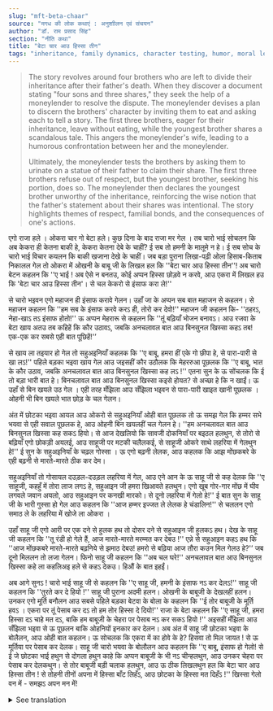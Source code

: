 ```yaml
---
slug: "mft-beta-chaar"
source: "मगध की लोक कथाएं : अनुशाीलन एवं संचयन"
author: "डॉ. राम प्रसाद सिंह"
section: "नीति कथा"
title: "बेटा चार आउ हिस्सा तीन"
tags: "inheritance, family dynamics, character testing, humor, moral lessons"
---
```

<blockquote>
The story revolves around four brothers who are left to divide their inheritance after their father's death. When they discover a document stating "four sons and three shares," they seek the help of a moneylender to resolve the dispute. The moneylender devises a plan to discern the brothers' character by inviting them to eat and asking each to tell a story. The first three brothers, eager for their inheritance, leave without eating, while the youngest brother shares a scandalous tale. This angers the moneylender's wife, leading to a humorous confrontation between her and the moneylender.

Ultimately, the moneylender tests the brothers by asking them to urinate on a statue of their father to claim their share. The first three brothers refuse out of respect, but the youngest brother, seeking his portion, does so. The moneylender then declares the youngest brother unworthy of the inheritance, reinforcing the wise notion that the father's statement about their shares was intentional. The story highlights themes of respect, familial bonds, and the consequences of one's actions.
</blockquote>

एगो राजा हले । ओकरा चार गो बेटा हले। कुछ दिना के बाद राजा मर गेल । तब चारो भाई सोचलन कि अब केकरा ही केतना बाकी हे, केकरा केतना देबे के चाहीं?  ई सब तो हमनी के मालूमे न हे। ई सब सोच के चारो भाई विचार कयलन कि बाकी खजाना देखे के चाहीं। जब बड़ा पुराना लिखा-पढ़ी ओला हिसाब-किताब निकालल गेल तो ओकरा में ओखनी के बाबू जी के लिखल हल कि ''बेटा चार आउ हिस्सा तीन'’! अब चारो बेटन कहलन कि ''ए भाई ! अब ऐसे न बनतउ, कोई अप्पन हिस्सा छोड़वे न करवे, आउ एकरा में लिखल हउ कि 'बेटा चार आउ हिस्सा तीन'। से चल केकरो से इंसाफ करा ले!'' 

से चारो भइवन एगो महाजन ही इंसाफ करावे गेलन। उहाँ जा के अप्पन सब बात महाजन से कहलन। से महाजन कहलन कि ''हम सब के इंसाफ करवे करऽ ही, तोरो कर देवो!'' महाजन जी कहलन कि- ''ठहरऽ, नेहा-खाऽ तऽ इंसाफ होतो!'' ऊ अप्पन मेहरारू से कहलन कि ''तूं बढ़ियाँ भोजन बनावऽ। आउ रजवा के बेटा खाय अतउ तब कहिहें कि कौर उठावऽ, जबकि अनचलावल बात आउ बिनसुनल खिस्सा कहऽ तब! एक-एक कर सबसे एही बात पूछिहें!'’ 

से खाय ला तइयार हो गेल तो सहुअइनियाँ कहलक कि ''ए बाबू, हमरा हीं एके गो छीपा हे, से पारा-पारी से खा लऽ!'' पहिले बड़का भइवा खाय गेल आउ जइसहीं कौर उठौलक कि मेहररुआ पूछलक कि ''ए बाबू, भात के कौर उठाव, जबकि अनचलावल बात आउ बिनसुनल खिस्सा कह लऽ !'' एतना सुन के ऊ सोंचलक कि ई तो बड़ा भारी बात हे। बिनचलावल बात आउ बिनसुनल खिस्सा कइसे होयत? से अच्छा हे कि न खाईं। ऊ उहाँ से बिन खयले उठ गेल । एही तरह मँझिला आउ सँझिला भइवन से पारा-पारी खाइत खानी पूछलक । ओहनी भी बिन खयले भात छोड़ के चल गेलन।
 
अंत में छोटका भइवा आयल आउ ओकरो से सहुअइनियाँ ओही बात पूछलक तो ऊ समझ गेल कि हम्मर सभे भयवा से एही सवाल पूछलक हे, आउ ओहनी बिन खयलहीं चल गेलन हे। ''हम अनचलावल बात आउ बिनसुनल खिस्सा कह सकऽ हियो। से आज देखलियो कि सावजी दोकनियाँ पर बइठल हलथुन, से तोरो से बढ़ियाँ एगो छोकड़ी अयलई, आउ साहूजी पर मटकी चलैलकई, से साहूजी ओकरे साथे लहरिया में गेलथुन हे!'' ई सुन के सहुअइनियाँ के चढ़ल गोस्सा । ऊ एगो बढ़नी लेलक, आउ कहलक कि आझ मोंछकबरे के एही बढ़नी से मारते-मारते ठीक कर देम। 

सहुअइनियाँ तो गोसायल दउड़ल-दउड़ल लहरिया में गेल, आउ एने आन के ऊ साहू जी से कह देलक कि ''ए साहूजी, कहहुँ में तोरा लाज लगऽ हे, सहुआइन जी हमरा खिआवते हलथुन। एगो खूब गोर-गार मोंछ में घीव लगवले जवान अयलो, आउ सहुआइन पर कनखी मारको। से दूनो लहरिया में गेलो हे!'' ई बात सुन के साहू जी के भारी गुस्सा हो गेल आउ कहलन कि ''आज हम्मर इज्जत ले लेलक हे चंडालिन!'' से चललन एगो समाठ ले के लहरिया में खोजे ला ओकरा । 

उहाँ साहू जी एगो आरी पर एक दने से हुलक हथ तो दोसर दने से सहुआइन जी हुलकऽ हथ। देख के साहू जी कहलन कि ''तू रंडी हो गेले हैं, आज मारते-मारते मरम्मत कर देबउ !'' एन्ने से सहुआइन कहऽ हथ कि ''आज मोंछकबरे मारते-मारते बढ़निये से झमाठ देबउ! हमरो से बढ़िया आज तौरा कउन मिल गेलउ हे?'’ जब दूनो मिललन तो लजा गेलन। फिनो साहू जी कहलन कि ''अब चल घरे!'' अनचलावल बात आउ बिनसुनल खिस्सा कहे ला कहलिअइ हले से कहऽ देकउ। हिऔं के बात इहईं। 

अब आगे सुनऽ ! चारो भाई साहू जी से कहलन कि ''ए साहू जी, हमनी के इंसाफ नऽ कर देलऽ!'' साहू जी कहलन कि ''तुरते कर दे हियो !'' साहू जी पुराना अदमी हलन। ओखनी के बाबूजी के देखलहीं हलन। उनकर एगो मूर्ति बनौलन आउ सबसे पहिले बड़का बेटवा के बोला के कहलन कि ''ई तोर बाबूजी के मूर्ति हवऽ । एकरा पर तूं पेसाब कर दऽ तो हम तोर हिस्सा दे दियो!'' राजा के बेटा कहलन कि ''ए साहू जी, हमरा हिस्सा दऽ चाहे मत दऽ, बाकि हम बाबूजी के चेहरा पर पेसाब नऽ कर सकऽ हियो !'' अइसहीं मँझिला आउ सँझिला भइवा से ऊ पूछलन बाकि ओहनियों इनकार कर देलन। अब अंत में साहू जी छोटका भइवा के बोलैलन, आउ ओही बात कहलन। ऊ सोचलक कि एकरा में का होवे के हे? हिसवा तो मिल जायत ! से ऊ मूर्तिया पर पेसाब कर देलक। साहू जी चारो भयवा के बोलौलन आउ कहलन कि ''ए बाबू, इंसाफ हो गेलो! से ई जे छोटका भाई हथुन से दोगला हथुन काहे कि अप्पन बाबूजी के भी नऽ चीन्हलथुन, आउ उनकर चेहरा पर पेसाब कर देलकथुन। से तोर बाबूजी बड़ी चलाक हलथुन, आउ ऊ ठीक लिखलथुन हल कि बेटा चार आउ हिस्सा तीन ! से तोहनी तीनों अपना में हिस्सा बाँट लिहँऽ, आउ छोटका के हिस्सा मत दिहँऽ !'' खिस्सा गेलो वन में - समझऽ अपन मन में!

<details>
<summary>See translation</summary>

Once upon a time, there was a king who had four sons. After some time, the king passed away. The four brothers pondered over who should get what and how to divide their inheritance. They decided to check the treasure. When they looked at an old document, they found that their father had written, "Four sons and three shares!" The brothers exclaimed, "Hey brother! This won't work; no one should give up their share, and it clearly states 'four sons and three shares.' So, let's go find someone to decide for us!"

The four brothers went to a moneylender to seek justice. They shared their entire story with him. The moneylender said, "If I am to provide justice for all, I will also do so for you! But wait, let's eat first, and then we can discuss justice!" He told his wife, "Prepare a nice meal. When the prince's sons sit to eat, they will speak up and ask for their share, especially when they are eating a lavish meal, and if they don't listen or take the hint, then we'll question them one by one!"

When it was time to eat, his wife said, "Sir, we have only one plate, so take small bites as you go!" The eldest brother started to eat, and just as he took a bite, the wife asked him, "Sir, will you take a bite of rice while telling us an untold story or recount an unheard tale?" After hearing this, he thought that this was too much. How could there be an untold story or an unheard tale? It was better not to eat. He got up without eating. Similarly, the middle and younger brothers faced the same situation and left without eating.

Finally, the youngest brother arrived, and when his wife asked him the same question, he realized that all his brothers had been asked the same thing, and they had left without eating too. "I can recount an untold story or speak of an unheard tale. Today I saw that the moneylender was sitting at the shop, and a beautiful girl came along. The moneylender flirted with her, and they both have gone to the river together!" After hearing this, the wife was furious. She took a stick and said, "Today, I will deal with that troublemaker!"

The wife ran angrily toward the river and told the moneylender, "Hey moneylender, I am ashamed to tell you this, but the wife of the moneylender fed me. A young man with a beautiful moustache came here, and he was flirting with her. Both of them have gone to the river!" Upon hearing this, the moneylender was filled with rage and said, "That woman has brought disgrace to me today!" He took a stick and went searching for her by the river.

There, the moneylender was swinging a stick from one side while the wife was reciprocating. The moneylender shouted, "You have become a whore, and today I will teach you a lesson!" The wife replied, "You think you can beat me? I will show you what I'm made of! Is there anyone better than me?" When they finally met, they were both filled with shame. The moneylender then commanded, "Now let's go home!" They had agreed to tell a story, and that was the situation.

Now, listen further! The four brothers told the moneylender, "Hey moneylender, you haven't provided us justice!" The moneylender replied, "I will do it right away!" He was an old man who had known their father. He created a statue of their father and called the eldest son, saying, "This statue is of your father. If you urinate on it, I will give you your share!" The prince replied, "Oh moneylender, whether you give me my share or not, I cannot urinate on my father's face!" Likewise, the middle and youngest brothers were asked, but they also refused.

Finally, the moneylender called the youngest brother and said the same thing. He thought to himself, "What harm could it do? I will get my share!" So he urinated on the statue. The moneylender then called all four brothers and said, "Hey brothers, justice has been served! The reason the youngest brother is clever is that he didn't even recognize his own father and urinated on his face! Your father was very wise, and he wrote correctly that 'four sons and three shares!' So you three can share among yourselves, and do not give any part to the youngest!" The brothers left feeling baffled- ponder over your hearts!
</details>